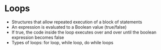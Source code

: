 # Loops

* Structures that allow repeated execution of a block of statements
* An expression is evaluated to a Boolean value (true/false)
* If true, the code inside the loop executes over and over until the boolean expression becomes false
* Types of loops: for loop, while loop, do while loops

